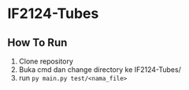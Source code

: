 # IF2124-Tubes

## How To Run

1. Clone repository
2. Buka cmd dan change directory ke IF2124-Tubes/
3. run `py main.py test/<nama_file>`
